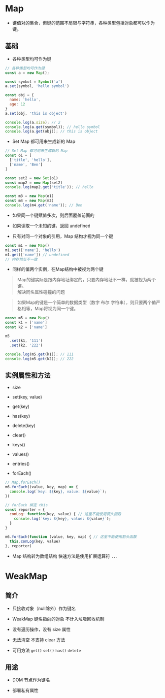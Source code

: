 # Map

- 键值对的集合，但键的范围不局限与字符串，各种类型包括对象都可以作为键。

## 基础

- 各种类型均可作为键

```js
// 各种类型均可作为键
const a = new Map();

const symbol = Symbol('a')
a.set(symbol, 'hello symbol')

const obj = {
  name: 'hello',
  age: 12
}
a.set(obj, 'this is object')

console.log(a.size); // 2
console.log(a.get(symbol)); // hello symbol
console.log(a.get(obj)); // this is object
```

- Set Map 都可用来生成新的 Map

```js
// Set Map 都可用来生成新的 Map
const o1 = [
  ['title', 'hello'],
  ['name', 'Ben']
]

const set2 = new Set(o1)
const map2 = new Map(set2)
console.log(map2.get('title')); // hello

const m3 = new Map(o1)
const m4 = new Map(m3)
console.log(m4.get('name')); // Ben
```

- 如果同一个键赋值多次，则后面覆盖前面的

- 如果读取一个未知的键，返回 undefined

- 只有对同一个对象的引用，Map 结构才视为同一个键

```js
const m1 = new Map()
m1.set(['name'], 'hello')
m1.get(['name']) // undefined
// 内存地址不一致
```

- 同样的值两个实例，在Map结构中被视为两个键

> Map的键实际是跟内存地址绑定的，只要内存地址不一样，就被视为两个键。  
  解决同名属性碰撞的问题  

> 如果Map的键是一个简单的数据类型（数字 布尔 字符串），则只要两个值严格相等，Map将视为同一个键。

```js
const m5 = new Map()
const k1 = ['name']
const k2 = ['name']

m5
  .set(k1, '111')
  .set(k2, '222')

console.log(m5.get(k1)); // 111
console.log(m5.get(k2)); // 222
```

## 实例属性和方法

- size

- set(key, value)

- get(key)

- has(key)

- delete(key)

- clear()

- keys()

- values()

- entries() 

- forEach() 

```js
// Map.forEach()
m6.forEach((value, key, map) => {
  console.log(`key: ${key}, value: ${value}`);
})

// forEach 绑定 this
const reporter = {
  conLog: function(key, value) { // 这里不能使用箭头函数
    console.log(`key: ${key}, value: ${value}`);
  }
} 

m6.forEach(function (value, key, map) { // 这里不能使用箭头函数
  this.conLog(key, value)
}, reporter)
```

- Map 结构转为数组结构 快速方法是使用扩展运算符 `...`


# WeakMap

## 简介

- 只接收对象（null除外）作为键名
- WeakMap 键名指向的对象 不计入垃圾回收机制

- 没有遍历操作，没有 size 属性
- 无法清空 不支持 clear 方法
- 可用方法 `get()` `set()` `has()` `delete`

## 用途

- DOM 节点作为键名

- 部署私有属性

